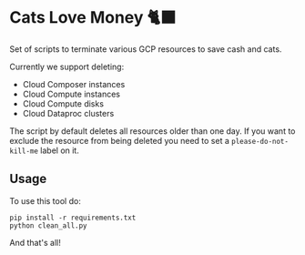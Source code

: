 # Cats Love Money 🐈‍⬛
Set of scripts to terminate various GCP resources to save cash and cats.

Currently we support deleting:
- Cloud Composer instances
- Cloud Compute instances
- Cloud Compute disks
- Cloud Dataproc clusters

The script by default deletes all resources older than one day.
If you want to exclude the resource from being deleted you need to set
a `please-do-not-kill-me` label on it.

## Usage

To use this tool do:
```
pip install -r requirements.txt
python clean_all.py
```

And that's all!
